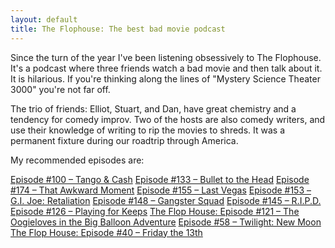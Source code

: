 ```yaml
---
layout: default
title: The Flophouse: The best bad movie podcast
---
```


Since the turn of the year I've been listening obsessively to The Flophouse. It's a podcast where three friends watch a bad movie and then talk about it. It is hilarious. If you're thinking along the lines of "Mystery Science Theater 3000" you're not far off.

The trio of friends: Elliot, Stuart, and Dan, have great chemistry and a tendency for comedy improv. Two of the hosts are also comedy writers, and use their knowledge of writing to rip the movies to shreds. It was a permanent fixture during our roadtrip through America.

My recommended episodes are:

[Episode #100 – Tango & Cash](http://www.flophousepodcast.com/2012/04/episode-100-tango-cash/)
[Episode #133 – Bullet to the Head](http://www.flophousepodcast.com/2013/08/episode-133-bullet-to-the-head/)
[Episode #174 – That Awkward Moment](http://www.flophousepodcast.com/2015/03/episode-174-that-awkward-moment/)
[Episode #155 – Last Vegas](http://www.flophousepodcast.com/2014/06/episode-155-last-vegas/)
[Episode #153 – G.I. Joe: Retaliation](http://www.flophousepodcast.com/2014/05/episode-153-g-i-joe-retaliation/)
[Episode #148 – Gangster Squad](http://www.flophousepodcast.com/2014/03/episode-148-gangster-squad/)
[Episode #145 – R.I.P.D.](http://www.flophousepodcast.com/2014/02/episode-145-r-i-p-d/)
[Episode #126 – Playing for Keeps](http://www.flophousepodcast.com/2013/05/episode-126-playing-for-keeps/)
[The Flop House: Episode #121 – The Oogieloves in the Big Balloon Adventure](http://www.flophousepodcast.com/2013/02/the-flop-house-episode-121-the-oogieloves-in-the-big-balloon-adventure/)
[Episode #58 – Twilight: New Moon](http://www.flophousepodcast.com/2010/04/episode-58-twilight-new-moon/)
[The Flop House: Episode #40 – Friday the 13th](http://www.flophousepodcast.com/2009/06/the-flop-house-episode-40-friday-the-13th/)

